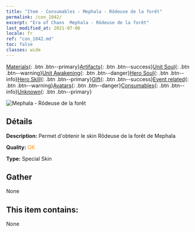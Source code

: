 ```yaml
---
title: "Item - Consumables - Mephala - Rôdeuse de la forêt"
permalink: /con_1042/
excerpt: "Era of Chaos  Mephala - Rôdeuse de la forêt"
last_modified_at: 2021-07-06
locale: fr
ref: "con_1042.md"
toc: false
classes: wide
---
```

 [Materials](/ItemsFR/){: .btn .btn--primary}[Artifacts](/ItemsFR/Artifacts/){: .btn .btn--success}[Unit Soul](/ItemsFR/UnitSoul/){: .btn .btn--warning}[Unit Awakening](/ItemsFR/UnitAwakening/){: .btn .btn--danger}[Hero Soul](/ItemsFR/HeroSoul/){: .btn .btn--info}[Hero Skill](/ItemsFR/HeroSkill/){: .btn .btn--primary}[Gift](/ItemsFR/Gift/){: .btn .btn--success}[Event related](/ItemsFR/Events/){: .btn .btn--warning}[Avatars](/ItemsFR/Avatars/){: .btn .btn--danger}[Consumables](/ItemsFR/Consumables/){: .btn .btn--info}[Unknown](/ItemsFR/Unknown/){: .btn .btn--primary}

 ![Mephala - Rôdeuse de la forêt](/images/h/h_Mephala5.jpg)

## Détails
 **Description:** Permet d'obtenir le skin Rôdeuse de la forêt de Mephala

 **Quality:** <span style="color: #FF8C00">OK</span>

 **Type:** Special Skin

## Gather

  None

## This item contains:

  None

